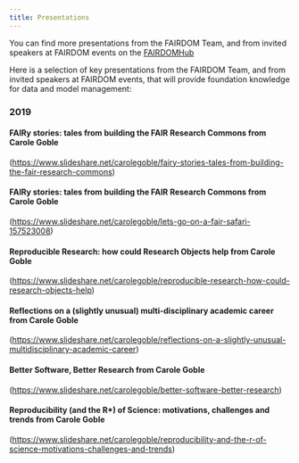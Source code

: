 ```yaml
---
title: Presentations
---
```



You can find more presentations from the FAIRDOM Team, and from invited speakers at FAIRDOM events on the [FAIRDOMHub](https://www.fairdomhub.org/projects/19/presentations)

Here is a selection of key presentations from the FAIRDOM Team, and from invited speakers at FAIRDOM events, that will provide foundation knowledge for data and model management:

### 2019

#### FAIRy stories: tales from building the FAIR Research Commons from Carole Goble

(https://www.slideshare.net/carolegoble/fairy-stories-tales-from-building-the-fair-research-commons)

#### FAIRy stories: tales from building the FAIR Research Commons from Carole Goble

(https://www.slideshare.net/carolegoble/lets-go-on-a-fair-safari-157523008)

#### Reproducible Research: how could Research Objects help from Carole Goble

(https://www.slideshare.net/carolegoble/reproducible-research-how-could-research-objects-help)

#### Reflections on a (slightly unusual) multi-disciplinary academic career from Carole Goble

(https://www.slideshare.net/carolegoble/reflections-on-a-slightly-unusual-multidisciplinary-academic-career)

#### Better Software, Better Research from Carole Goble

(https://www.slideshare.net/carolegoble/better-software-better-research)

#### Reproducibility (and the R*) of Science: motivations, challenges and trends from Carole Goble

(https://www.slideshare.net/carolegoble/reproducibility-and-the-r-of-science-motivations-challenges-and-trends)
